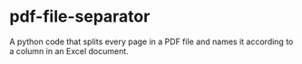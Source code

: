 # pdf-file-separator
A python code that splits every page in a PDF file and names it according to a column in an Excel document.

